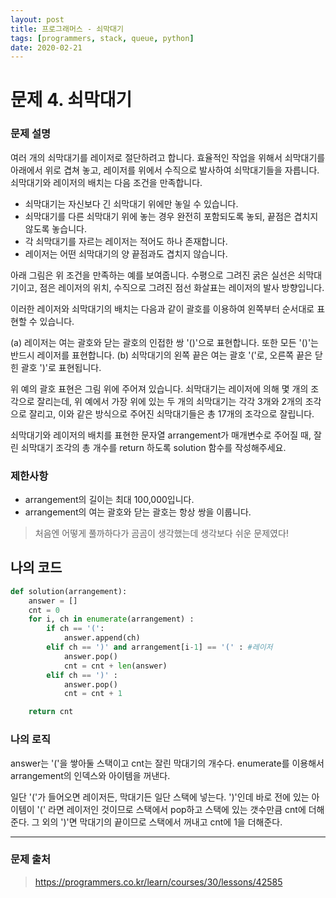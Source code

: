 ```yaml
---
layout: post
title: 프로그래머스 - 쇠막대기
tags: [programmers, stack, queue, python]
date: 2020-02-21
---
```


# 문제 4. 쇠막대기

### 문제 설명

여러 개의 쇠막대기를 레이저로 절단하려고 합니다. 효율적인 작업을 위해서 쇠막대기를 아래에서 위로 겹쳐 놓고, 레이저를 위에서 수직으로 발사하여 쇠막대기들을 자릅니다. 쇠막대기와 레이저의 배치는 다음 조건을 만족합니다.

- 쇠막대기는 자신보다 긴 쇠막대기 위에만 놓일 수 있습니다.
- 쇠막대기를 다른 쇠막대기 위에 놓는 경우 완전히 포함되도록 놓되, 끝점은 겹치지 않도록 놓습니다.
- 각 쇠막대기를 자르는 레이저는 적어도 하나 존재합니다.
- 레이저는 어떤 쇠막대기의 양 끝점과도 겹치지 않습니다.

아래 그림은 위 조건을 만족하는 예를 보여줍니다. 수평으로 그려진 굵은 실선은 쇠막대기이고, 점은 레이저의 위치, 수직으로 그려진 점선 화살표는 레이저의 발사 방향입니다.

이러한 레이저와 쇠막대기의 배치는 다음과 같이 괄호를 이용하여 왼쪽부터 순서대로 표현할 수 있습니다.

(a) 레이저는 여는 괄호와 닫는 괄호의 인접한 쌍 '()'으로 표현합니다. 또한 모든 '()'는 반드시 레이저를 표현합니다.
(b) 쇠막대기의 왼쪽 끝은 여는 괄호 '('로, 오른쪽 끝은 닫힌 괄호 ')'로 표현됩니다.

위 예의 괄호 표현은 그림 위에 주어져 있습니다.
쇠막대기는 레이저에 의해 몇 개의 조각으로 잘리는데, 위 예에서 가장 위에 있는 두 개의 쇠막대기는 각각 3개와 2개의 조각으로 잘리고, 이와 같은 방식으로 주어진 쇠막대기들은 총 17개의 조각으로 잘립니다.

쇠막대기와 레이저의 배치를 표현한 문자열 arrangement가 매개변수로 주어질 때, 잘린 쇠막대기 조각의 총 개수를 return 하도록 solution 함수를 작성해주세요.

### 제한사항

- arrangement의 길이는 최대 100,000입니다.
- arrangement의 여는 괄호와 닫는 괄호는 항상 쌍을 이룹니다.
 
> 처음엔 어떻게 풀까하다가 곰곰이 생각했는데 생각보다 쉬운 문제였다!

## 나의 코드

```python
def solution(arrangement):
    answer = []
    cnt = 0
    for i, ch in enumerate(arrangement) :
        if ch == '(': 
            answer.append(ch)
        elif ch == ')' and arrangement[i-1] == '(' : #레이저
            answer.pop()
            cnt = cnt + len(answer)
        elif ch == ')' :
            answer.pop()
            cnt = cnt + 1

    return cnt
```

### 나의 로직

answer는 '('을 쌓아둘 스택이고 cnt는 잘린 막대기의 개수다.
enumerate를 이용해서 arrangement의 인덱스와 아이템을 꺼낸다.

일단 '('가 들어오면 레이저든, 막대기든 일단 스택에 넣는다.
')'인데 바로 전에 있는 아이템이 '(' 라면 레이저인 것이므로 스택에서 pop하고 스택에 있는 갯수만큼 cnt에 더해준다.
그 외의 ')'면 막대기의 끝이므로 스택에서 꺼내고 cnt에 1을 더해준다.

---

### 문제 출처
> https://programmers.co.kr/learn/courses/30/lessons/42585